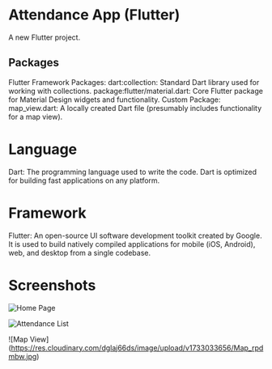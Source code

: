 # Attendance App (Flutter)

A new Flutter project.

## Packages
Flutter Framework Packages:
dart:collection: Standard Dart library used for working with collections.
package:flutter/material.dart: Core Flutter package for Material Design widgets and functionality.
Custom Package:
map_view.dart: A locally created Dart file (presumably includes functionality for a map view).

# Language
Dart: The programming language used to write the code. Dart is optimized for building fast applications on any platform.

# Framework
Flutter: An open-source UI software development toolkit created by Google. It is used to build natively compiled applications for mobile (iOS, Android), web, and desktop from a single codebase.

# Screenshots
![Home Page](https://res.cloudinary.com/dglaj66ds/image/upload/v1733033632/Home_page_l2hhhx.jpg)

![Attendance List](https://res.cloudinary.com/dglaj66ds/image/upload/v1733033680/Sidebar__Menu_lqsqym.jpg)


![Map View]
(https://res.cloudinary.com/dglaj66ds/image/upload/v1733033656/Map_rpdmbw.jpg)
